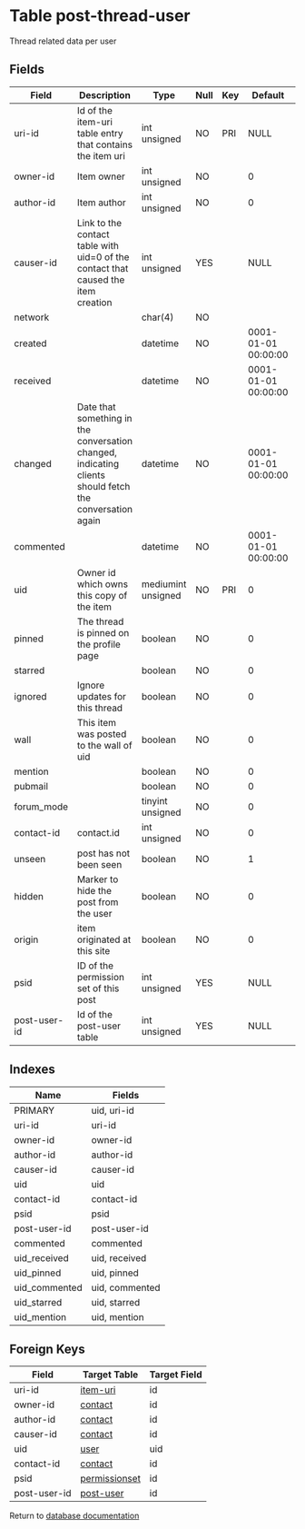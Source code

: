 Table post-thread-user
===========

Thread related data per user

Fields
------

| Field        | Description                                                                                             | Type               | Null | Key | Default             | Extra |
| ------------ | ------------------------------------------------------------------------------------------------------- | ------------------ | ---- | --- | ------------------- | ----- |
| uri-id       | Id of the item-uri table entry that contains the item uri                                               | int unsigned       | NO   | PRI | NULL                |       |
| owner-id     | Item owner                                                                                              | int unsigned       | NO   |     | 0                   |       |
| author-id    | Item author                                                                                             | int unsigned       | NO   |     | 0                   |       |
| causer-id    | Link to the contact table with uid=0 of the contact that caused the item creation                       | int unsigned       | YES  |     | NULL                |       |
| network      |                                                                                                         | char(4)            | NO   |     |                     |       |
| created      |                                                                                                         | datetime           | NO   |     | 0001-01-01 00:00:00 |       |
| received     |                                                                                                         | datetime           | NO   |     | 0001-01-01 00:00:00 |       |
| changed      | Date that something in the conversation changed, indicating clients should fetch the conversation again | datetime           | NO   |     | 0001-01-01 00:00:00 |       |
| commented    |                                                                                                         | datetime           | NO   |     | 0001-01-01 00:00:00 |       |
| uid          | Owner id which owns this copy of the item                                                               | mediumint unsigned | NO   | PRI | 0                   |       |
| pinned       | The thread is pinned on the profile page                                                                | boolean            | NO   |     | 0                   |       |
| starred      |                                                                                                         | boolean            | NO   |     | 0                   |       |
| ignored      | Ignore updates for this thread                                                                          | boolean            | NO   |     | 0                   |       |
| wall         | This item was posted to the wall of uid                                                                 | boolean            | NO   |     | 0                   |       |
| mention      |                                                                                                         | boolean            | NO   |     | 0                   |       |
| pubmail      |                                                                                                         | boolean            | NO   |     | 0                   |       |
| forum_mode   |                                                                                                         | tinyint unsigned   | NO   |     | 0                   |       |
| contact-id   | contact.id                                                                                              | int unsigned       | NO   |     | 0                   |       |
| unseen       | post has not been seen                                                                                  | boolean            | NO   |     | 1                   |       |
| hidden       | Marker to hide the post from the user                                                                   | boolean            | NO   |     | 0                   |       |
| origin       | item originated at this site                                                                            | boolean            | NO   |     | 0                   |       |
| psid         | ID of the permission set of this post                                                                   | int unsigned       | YES  |     | NULL                |       |
| post-user-id | Id of the post-user table                                                                               | int unsigned       | YES  |     | NULL                |       |

Indexes
------------

| Name | Fields |
|------|---------|
| PRIMARY | uid, uri-id |
| uri-id | uri-id |
| owner-id | owner-id |
| author-id | author-id |
| causer-id | causer-id |
| uid | uid |
| contact-id | contact-id |
| psid | psid |
| post-user-id | post-user-id |
| commented | commented |
| uid_received | uid, received |
| uid_pinned | uid, pinned |
| uid_commented | uid, commented |
| uid_starred | uid, starred |
| uid_mention | uid, mention |

Foreign Keys
------------

| Field | Target Table | Target Field |
|-------|--------------|--------------|
| uri-id | [item-uri](help/database/db_item-uri) | id |
| owner-id | [contact](help/database/db_contact) | id |
| author-id | [contact](help/database/db_contact) | id |
| causer-id | [contact](help/database/db_contact) | id |
| uid | [user](help/database/db_user) | uid |
| contact-id | [contact](help/database/db_contact) | id |
| psid | [permissionset](help/database/db_permissionset) | id |
| post-user-id | [post-user](help/database/db_post-user) | id |

Return to [database documentation](help/database)
